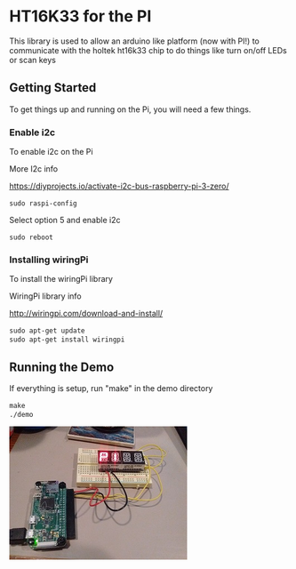 # HT16K33 for the PI

This library is used to allow an arduino like platform (now with PI!) to communicate with the holtek ht16k33 chip
to do things like turn on/off LEDs or scan keys

## Getting Started

To get things up and running on the Pi, you will need a few things.

### Enable i2c

To enable i2c on the Pi

More I2c info

https://diyprojects.io/activate-i2c-bus-raspberry-pi-3-zero/
```
sudo raspi-config
```
Select option 5 and enable i2c
```
sudo reboot
```

### Installing wiringPi

To install the wiringPi library

WiringPi library info

http://wiringpi.com/download-and-install/
```
sudo apt-get update
sudo apt-get install wiringpi
```

## Running the Demo

If everything is setup, run "make" in the demo directory

```
make
./demo
```
![GitHub Logo](/pi/pic/demo.jpg)